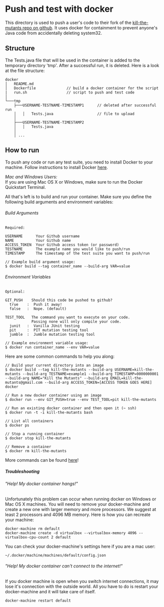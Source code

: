 # Push and test with docker

This directory is used to push a user's code to their fork of the [kill-the-mutants repo on github](https://github.com/kill-the-mutants-kill-the-mutants). It uses docker for containment to prevent anyone's Java code from accidentally deleting system32.

## Structure

The Tests.java file that will be used in the container is added to the temporary directory 'tmp'. After a successful run, it is deleted. Here is a look at the file structure:

```
docker
│   README.md
│   Dockerfile              // build a docker container for the script
|   run.sh                  // script to push and test code
│
└───tmp
    ├───USERNAME-TESTNAME-TIMESTAMP1      // deleted after successful run
    │   │   Tests.java                    // file to upload
    │
    ├───USERNAME-TESTNAME-TIMESTAMP2
    │   │   Tests.java
    │
    │ ...
```

## How to run

To push any code or run any test suite, you need to install Docker to your machine. Follow instructions to install Docker [here](https://docs.docker.com/installation/).

*Mac and Windows Users:*  
If you are using Mac OS X or Windows, make sure to run the Docker Quickstart Terminal.

All that's left is to build and run your container. Make sure you define the following build arguments and environment variables:

###### Build Arguments

```
Required:

USERNAME      Your Github username
NAME          Your Github name
ACCESS_TOKEN  Your Github access token (or password)
TESTNAME      The example name you would like to push/run
TIMESTAMP     The timestamp of the test suite you want to push/run

// Example build argument usage:
$ docker build --tag container_name --build-arg VAR=value
```

###### Environment Variables
```
Optional:

GIT_PUSH    Should this code be pushed to github?
  true    :  Push it away!
  false   :  Nope. (default)

TEST_TOOL   The command you want to execute on your code.
            Passing none will only compile your code.
  junit   :  Vanilla JUnit testing
  pit     :  PIT mutation testing tool
  jumble  :  Jumble mutation testing tool

// Example environment variable usage:
$ docker run container_name --env VAR=value
```

Here are some common commands to help you along:

```
// Build your current directory into an image
$ docker build --tag kill-the-mutants --build-arg USERNAME=kill-the-mutants --build-arg TESTNAME=example1 --build-arg TIMESTAMP=0000000001 --build-arg NAME="Kill the Mutants" --build-arg EMAIL=kill-the-mutants@gmail.com --build-arg ACCESS_TOKEN=[ACCESS TOKEN GOES HERE] docker

// Run a new docker container using an image
$ docker run --env GIT_PUSH=true --env TEST_TOOL=pit kill-the-mutants

// Run an existing docker container and then open it (~ ssh)
$ docker run -t -i kill-the-mutants bash

// List all containers
$ docker ps

// Stop a running container
$ docker stop kill-the-mutants

// Remove a container
$ docker rm kill-the-mutants
```

More commands can be found [here](https://github.com/wsargent/docker-cheat-sheet)!

##### Troubleshooting

###### "Help! My docker container hangs!"

Unfortunately this problem can occur when running docker on Windows or Mac OS X machines. You will need to remove your docker-machine and create a new one with larger memory and more processors. We suggest at least 2 processors and 4096 MB memory. Here is how you can recreate your machine:

```
docker-machine rm default
docker-machine create -d virtualbox --virtualbox-memory 4096 --virtualbox-cpu-count 2 default
```

You can check your docker-machine's settings here if you are a mac user:

```
~/.docker/machine/machines/default/config.json
```

###### "Help! My docker container can't connect to the internet!"

If you docker machine is open when you switch internet connections, it may lose it's connection with the outside world. All you have to do is restart your docker-machine and it will take care of itself.

```
docker-machine restart default
```
